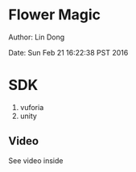 # Flower Magic

Author: Lin Dong

Date: Sun Feb 21 16:22:38 PST 2016

# SDK
1. vuforia
2. unity


## Video
See video inside
